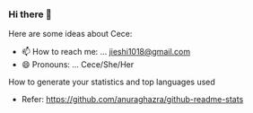 ### Hi there 👋



Here are some ideas about Cece:

- 📫 How to reach me: ... jieshi1018@gmail.com
- 😄 Pronouns: ... Cece/She/Her

How to generate your statistics and top languages used 
- Refer: https://github.com/anuraghazra/github-readme-stats
